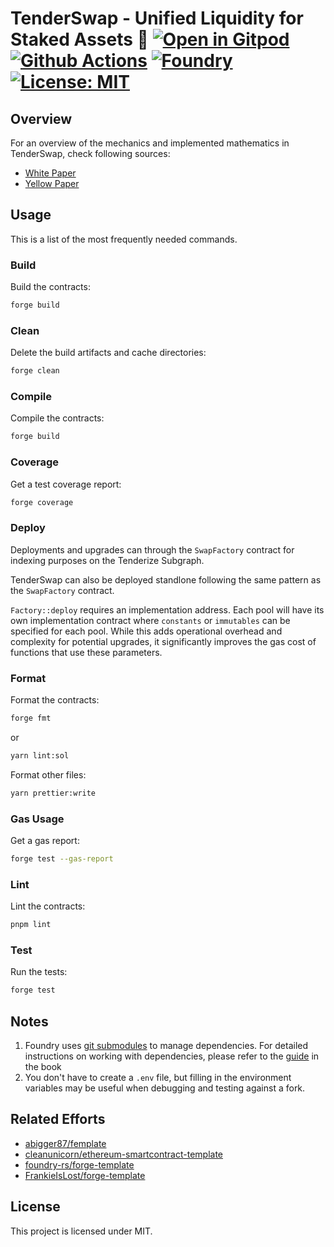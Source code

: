# TenderSwap - Unified Liquidity for Staked Assets 🌊 [![Open in Gitpod][gitpod-badge]][gitpod] [![Github Actions][gha-badge]][gha] [![Foundry][foundry-badge]][foundry] [![License: MIT][license-badge]][license]

[gitpod]: https://gitpod.io/#https://github.com/Tenderize/tenderswap
[gitpod-badge]: https://img.shields.io/badge/Gitpod-Open%20in%20Gitpod-FFB45B?logo=gitpod
[gha]: https://github.com/Tenderize/tenderswap/actions
[gha-badge]: https://github.com/Tenderize/tenderswap/actions/workflows/ci.yml/badge.svg
[foundry]: https://getfoundry.sh/
[foundry-badge]: https://img.shields.io/badge/Built%20with-Foundry-FFDB1C.svg
[license]: https://opensource.org/licenses/MIT
[license-badge]: https://img.shields.io/badge/License-MIT-blue.svg

## Overview

For an overview of the mechanics and implemented mathematics in TenderSwap, check following sources:

- [White Paper](https://whitepaper.tenderize.me/core-architecture/tenderswap)
- [Yellow Paper](https://whitepaper.tenderize.me/tenderswap/yellow-paper)

## Usage

This is a list of the most frequently needed commands.

### Build

Build the contracts:

```sh
forge build
```

### Clean

Delete the build artifacts and cache directories:

```sh
forge clean
```

### Compile

Compile the contracts:

```sh
forge build
```

### Coverage

Get a test coverage report:

```sh
forge coverage
```

### Deploy

Deployments and upgrades can through the `SwapFactory` contract for indexing purposes on the Tenderize Subgraph.

TenderSwap can also be deployed standlone following the same pattern as the `SwapFactory` contract.

`Factory::deploy` requires an implementation address. Each pool will have its own implementation contract where
`constants` or `immutables` can be specified for each pool. While this adds operational overhead and complexity for
potential upgrades, it significantly improves the gas cost of functions that use these parameters.

### Format

Format the contracts:

```sh
forge fmt
```

or

```sh
yarn lint:sol
```

Format other files:

```sh
yarn prettier:write
```

### Gas Usage

Get a gas report:

```sh
forge test --gas-report
```

### Lint

Lint the contracts:

```sh
pnpm lint
```

### Test

Run the tests:

```sh
forge test
```

## Notes

1. Foundry uses [git submodules](https://git-scm.com/book/en/v2/Git-Tools-Submodules) to manage dependencies. For
   detailed instructions on working with dependencies, please refer to the
   [guide](https://book.getfoundry.sh/projects/dependencies.html) in the book
2. You don't have to create a `.env` file, but filling in the environment variables may be useful when debugging and
   testing against a fork.

## Related Efforts

- [abigger87/femplate](https://github.com/abigger87/femplate)
- [cleanunicorn/ethereum-smartcontract-template](https://github.com/cleanunicorn/ethereum-smartcontract-template)
- [foundry-rs/forge-template](https://github.com/foundry-rs/forge-template)
- [FrankieIsLost/forge-template](https://github.com/FrankieIsLost/forge-template)

## License

This project is licensed under MIT.
